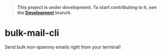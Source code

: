 > **This project is under development. To start contributing to it, see the [Development](https://github.com/KumarAbhirup/bulk-mail-cli/tree/development) branch.**

# bulk-mail-cli
Send bulk non-spammy emails right from your terminal!
